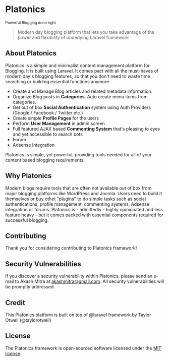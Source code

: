 <p align="center">
	<h1>Platonics </h1>
	<small>Powerful Blogging done right</small>
</p>

<blockquote>Modern day blogging platform that lets you take advantage of the power and flexibility of underlying Laravel  framework</blockquote>

## About Platonics

Platonics is a simple and minimalist content management platform for Blogging. It is built using Laravel. It comes pact with all the must-haves of modern day's blogging features, so that you don't need to waste time searching or building essential functions anymore.

- Create and Manage Blog articles and related metadata information.
- Organize Blog posts in **Categories**. Auto create menu items from categories.
- Get out of box **Social Authentication** system using Auth Providers (Google / Facebook / Twitter etc.)
- Create simple **Profile Pages** for the users
- Perform **User Management** in admin screen
- Full featured AJAX based **Commenting System** that's pleasing to eyes and yet accessible to search bots
- Forum 
- Adsense Integration

Platonics is simple, yet powerful, providing tools needed for all of your content based blogging requirements. 

## Why Platonics

Modern blogs require tools that are often not available out of box from major blogging platforms like WordPress and Joomla. Users need to build it themselves or buy othet "plugins" to do simple tasks such as social authentications, profile management, commenting systems, Adsense integration or forums. Platonics is - admittedly - highly opinionated and less feature heavy - but it comes packed with essential components required for successful blogging.

## Contributing

Thank you for considering contributing to Platonics framework! 

## Security Vulnerabilities

If you discover a security vulnerability within Platonics, please send an e-mail to Akash Mitra at akashmitra@gmail.com. All security vulnerabilities will be promptly addressed.

## Credit
This Platonics platform is built on top of @laravel framework by Taylor Otwell (@taylorotwell)

## License

The Platonics framework is open-sourced software licensed under the [MIT license](http://opensource.org/licenses/MIT).
